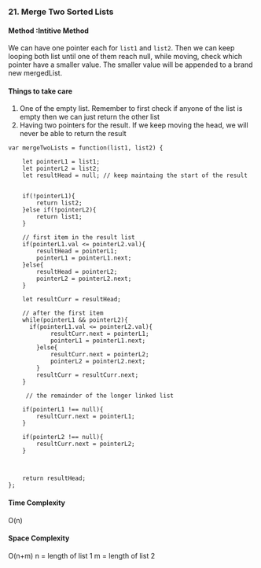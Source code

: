 ### 21. Merge Two Sorted Lists

#### Method :Intitive Method 
We can have one pointer each for `list1` and `list2`. Then we can keep looping both list until one of them reach null, while moving, check which pointer have a smaller value. The smaller value will be appended to a brand new mergedList. 

#### Things to take care 
1. One of the empty list. Remember to first check if anyone of the list is empty then we can just return the other list 
2. Having two pointers for the result. If we keep moving the head, we will never be able to return the result


```
var mergeTwoLists = function(list1, list2) {
    
    let pointerL1 = list1; 
    let pointerL2 = list2; 
    let resultHead = null; // keep maintaing the start of the result
    
    
    if(!pointerL1){
        return list2; 
    }else if(!pointerL2){
        return list1;
    }
    
    // first item in the result list
    if(pointerL1.val <= pointerL2.val){
        resultHead = pointerL1;
        pointerL1 = pointerL1.next;
    }else{
        resultHead = pointerL2;
        pointerL2 = pointerL2.next; 
    }
    
    let resultCurr = resultHead; 
  
    // after the first item 
    while(pointerL1 && pointerL2){
      if(pointerL1.val <= pointerL2.val){
            resultCurr.next = pointerL1;
            pointerL1 = pointerL1.next; 
        }else{
            resultCurr.next = pointerL2;
            pointerL2 = pointerL2.next; 
        }
        resultCurr = resultCurr.next;
    }
    
     // the remainder of the longer linked list
    
    if(pointerL1 !== null){
        resultCurr.next = pointerL1;
    }
    
    if(pointerL2 !== null){
        resultCurr.next = pointerL2;
    }
    
    
    
    return resultHead;
};
```

#### Time Complexity 
O(n)

#### Space Complexity 
O(n+m) 
n = length of list 1 
m = length of list 2
